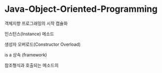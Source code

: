 # Java-Object-Oriented-Programming

객체지향 프로그래밍의 시작 캡슐화

인스턴스(Instance) 메소드

생성자 오버로드(Constructor Overload)

is a 상속 (framework)

참조형식과 호출되는 메소드의 
